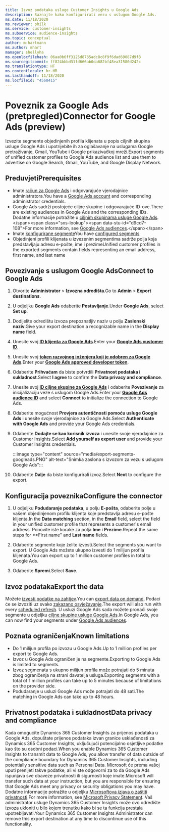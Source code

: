 ```yaml
---
title: Izvoz podataka usluge Customer Insights u Google Ads
description: Saznajte kako konfigurirati vezu s uslugom Google Ads.
ms.date: 11/18/2020
ms.reviewer: philk
ms.service: customer-insights
ms.subservice: audience-insights
ms.topic: conceptual
author: m-hartmann
ms.author: mhart
manager: shellyha
ms.openlocfilehash: 06aa0b6ff3125d8735adc8c8f9f6dad69087d9f8
ms.sourcegitcommit: ff824bbbd31fd666ab0da682bf48ea31580d242c
ms.translationtype: HT
ms.contentlocale: hr-HR
ms.lasthandoff: 11/18/2020
ms.locfileid: "4568415"
---
```

# <a name="connector-for-google-ads-preview"></a><span data-ttu-id="d9cd7-103">Poveznik za Google Ads (pretpregled)</span><span class="sxs-lookup"><span data-stu-id="d9cd7-103">Connector for Google Ads (preview)</span></span>

<span data-ttu-id="d9cd7-104">Izvezite segmente objedinjenih profila klijenata u popis ciljnih skupina usluge Google Ads i upotrijebite ih za oglašavanje na uslugama Google pretraživanje, Gmail, YouTube i Google prikazivačkoj mreži.</span><span class="sxs-lookup"><span data-stu-id="d9cd7-104">Export segments of unified customer profiles to Google Ads audience list and use them to advertise on Google Search, Gmail, YouTube, and Google Display Network.</span></span> 

## <a name="prerequisites"></a><span data-ttu-id="d9cd7-105">Preduvjeti</span><span class="sxs-lookup"><span data-stu-id="d9cd7-105">Prerequisites</span></span>

-   <span data-ttu-id="d9cd7-106">Imate [račun za Google Ads](https://ads.google.com/) i odgovarajuće vjerodajnice administratora.</span><span class="sxs-lookup"><span data-stu-id="d9cd7-106">You have a [Google Ads account](https://ads.google.com/) and corresponding administrator credentials.</span></span>
-   <span data-ttu-id="d9cd7-107">Google Ads sadrži postojeće ciljne skupine i odgovarajuće ID-ove.</span><span class="sxs-lookup"><span data-stu-id="d9cd7-107">There are existing audiences in Google Ads and the corresponding IDs.</span></span> <span data-ttu-id="d9cd7-108">Dodatne informacije potražite u [ciljnim skupinama usluge Google Ads](https://support.google.com/google-ads/answer/7558048?hl=en#:~:text=Audience%20lists%20is%20a%20section,Display%20Network%20through%20remarketing%20campaigns.).</span><span class="sxs-lookup"><span data-stu-id="d9cd7-108">For more information, see [Google Ads audiences](https://support.google.com/google-ads/answer/7558048?hl=en#:~:text=Audience%20lists%20is%20a%20section,Display%20Network%20through%20remarketing%20campaigns.).</span></span>
-   <span data-ttu-id="d9cd7-109">Imate [konfigurirane segmente](segments.md)</span><span class="sxs-lookup"><span data-stu-id="d9cd7-109">You have [configured segments](segments.md)</span></span>
-   <span data-ttu-id="d9cd7-110">Objedinjeni profili klijenata u izvezenim segmentima sadrže polja koja predstavljaju adresu e-pošte, ime i prezime</span><span class="sxs-lookup"><span data-stu-id="d9cd7-110">Unified customer profiles in the exported segments contain fields representing an email address, first name, and last name</span></span>

## <a name="connect-to-google-ads"></a><span data-ttu-id="d9cd7-111">Povezivanje s uslugom Google Ads</span><span class="sxs-lookup"><span data-stu-id="d9cd7-111">Connect to Google Ads</span></span>

1. <span data-ttu-id="d9cd7-112">Otvorite **Administrator** > **Izvozna odredišta**.</span><span class="sxs-lookup"><span data-stu-id="d9cd7-112">Go to **Admin** > **Export destinations**.</span></span>

1. <span data-ttu-id="d9cd7-113">U odjeljku **Google Ads** odaberite **Postavljanje**.</span><span class="sxs-lookup"><span data-stu-id="d9cd7-113">Under **Google Ads**, select **Set up**.</span></span>

1. <span data-ttu-id="d9cd7-114">Dodijelite odredištu izvoza prepoznatljiv naziv u polju **Zaslonski naziv**.</span><span class="sxs-lookup"><span data-stu-id="d9cd7-114">Give your export destination a recognizable name in the **Display name** field.</span></span>

1. <span data-ttu-id="d9cd7-115">Unesite svoj **[ID klijenta za Google Ads](https://support.google.com/google-ads/answer/1704344)**.</span><span class="sxs-lookup"><span data-stu-id="d9cd7-115">Enter your **[Google Ads customer ID](https://support.google.com/google-ads/answer/1704344)**.</span></span>

1. <span data-ttu-id="d9cd7-116">Unesite svoj **[token razvojnog inženjera koji je odobren za Google Ads](https://developers.google.com/google-ads/api/docs/first-call/dev-token)**.</span><span class="sxs-lookup"><span data-stu-id="d9cd7-116">Enter your **[Google Ads approved developer token](https://developers.google.com/google-ads/api/docs/first-call/dev-token)**.</span></span>

1. <span data-ttu-id="d9cd7-117">Odaberite **Prihvaćam** da biste potvrdili **Privatnost podataka i sukladnost**.</span><span class="sxs-lookup"><span data-stu-id="d9cd7-117">Select **I agree** to confirm the **Data privacy and compliance**.</span></span>

1. <span data-ttu-id="d9cd7-118">Unesite svoj **[ID ciljne skupine za Google Ads](https://support.google.com/google-ads/answer/7558048?hl=en#:~:text=Audience%20lists%20is%20a%20section,Display%20Network%20through%20remarketing%20campaigns.)** i odaberite **Povezivanje** za inicijalizaciju veze s uslugom Google Ads.</span><span class="sxs-lookup"><span data-stu-id="d9cd7-118">Enter your **[Google Ads audience ID](https://support.google.com/google-ads/answer/7558048?hl=en#:~:text=Audience%20lists%20is%20a%20section,Display%20Network%20through%20remarketing%20campaigns.)** and select **Connect** to initialize the connection to Google Ads.</span></span>

1. <span data-ttu-id="d9cd7-119">Odaberite mogućnost **Provjera autentičnosti pomoću usluge Google Ads** i unesite svoje vjerodajnice za Google Ads.</span><span class="sxs-lookup"><span data-stu-id="d9cd7-119">Select **Authenticate with Google Ads** and provide your Google Ads credentials.</span></span>

1. <span data-ttu-id="d9cd7-120">Odaberite **Dodajte se kao korisnik izvoza** i unesite svoje vjerodajnice za Customer Insights.</span><span class="sxs-lookup"><span data-stu-id="d9cd7-120">Select **Add yourself as export user** and provide your Customer Insights credentials.</span></span>

   :::image type="content" source="media/export-segments-googleads.PNG" alt-text="Snimka zaslona s izvozom za vezu s uslugom Google Ads":::

1. <span data-ttu-id="d9cd7-122">Odaberite **Dalje** da biste konfigurirali izvoz.</span><span class="sxs-lookup"><span data-stu-id="d9cd7-122">Select **Next** to configure the export.</span></span>

## <a name="configure-the-connector"></a><span data-ttu-id="d9cd7-123">Konfiguracija poveznika</span><span class="sxs-lookup"><span data-stu-id="d9cd7-123">Configure the connector</span></span>

1. <span data-ttu-id="d9cd7-124">U odjeljku **Podudaranje podataka**, u polju **E-pošta**, odaberite polje u vašem objedinjenom profilu klijenta koje predstavlja adresu e-pošte klijenta.</span><span class="sxs-lookup"><span data-stu-id="d9cd7-124">In the **Data matching** section, in the **Email** field, select the field in your unified customer profile that represents a customer's email address.</span></span> <span data-ttu-id="d9cd7-125">Ponovite iste korake za polja **Ime** i **Prezime**.</span><span class="sxs-lookup"><span data-stu-id="d9cd7-125">Repeat the same steps for \*\*First name" and **Last name** fields.</span></span>

1. <span data-ttu-id="d9cd7-126">Odaberite segmente koje želite izvesti.</span><span class="sxs-lookup"><span data-stu-id="d9cd7-126">Select the segments you want to export.</span></span> <span data-ttu-id="d9cd7-127">U Google Ads možete ukupno izvesti do 1 milijun profila klijenata.</span><span class="sxs-lookup"><span data-stu-id="d9cd7-127">You can export up to 1 million customer profiles in total to Google Ads.</span></span>

1. <span data-ttu-id="d9cd7-128">Odaberite **Spremi**.</span><span class="sxs-lookup"><span data-stu-id="d9cd7-128">Select **Save**.</span></span>

## <a name="export-the-data"></a><span data-ttu-id="d9cd7-129">Izvoz podataka</span><span class="sxs-lookup"><span data-stu-id="d9cd7-129">Export the data</span></span>

<span data-ttu-id="d9cd7-130">Možete [izvesti podatke na zahtjev](export-destinations.md).</span><span class="sxs-lookup"><span data-stu-id="d9cd7-130">You can [export data on demand](export-destinations.md).</span></span> <span data-ttu-id="d9cd7-131">Podaci će se izvoziti uz svako [zakazano osvježavanje](system.md#schedule-tab).</span><span class="sxs-lookup"><span data-stu-id="d9cd7-131">The export will also run with every [scheduled refresh](system.md#schedule-tab).</span></span> <span data-ttu-id="d9cd7-132">U usluzi Google Ads sada možete pronaći svoje segmente u odjeljku [ciljne skupine usluge Google Ads](https://support.google.com/google-ads/answer/7558048?hl=en/).</span><span class="sxs-lookup"><span data-stu-id="d9cd7-132">In Google Ads, you can now find your segments under [Google Ads audiences](https://support.google.com/google-ads/answer/7558048?hl=en/).</span></span>

## <a name="known-limitations"></a><span data-ttu-id="d9cd7-133">Poznata ograničenja</span><span class="sxs-lookup"><span data-stu-id="d9cd7-133">Known limitations</span></span>

- <span data-ttu-id="d9cd7-134">Do 1 milijun profila po izvozu u Google Ads.</span><span class="sxs-lookup"><span data-stu-id="d9cd7-134">Up to 1 million profiles per export to Google Ads.</span></span>
- <span data-ttu-id="d9cd7-135">Izvoz u Google Ads ograničen je na segmente.</span><span class="sxs-lookup"><span data-stu-id="d9cd7-135">Exporting to Google Ads is limited to segments.</span></span>
- <span data-ttu-id="d9cd7-136">Izvoz segmenata s ukupno milijun profila može potrajati do 5 minuta zbog ograničenja na strani davatelja usluga.</span><span class="sxs-lookup"><span data-stu-id="d9cd7-136">Exporting segments with a total of 1 million profiles can take up to 5 minutes because of limitations on the provider side.</span></span> 
- <span data-ttu-id="d9cd7-137">Podudaranje u usluzi Google Ads može potrajati do 48 sati.</span><span class="sxs-lookup"><span data-stu-id="d9cd7-137">The matching in Google Ads can take up to 48 hours.</span></span>

## <a name="data-privacy-and-compliance"></a><span data-ttu-id="d9cd7-138">Privatnost podataka i sukladnost</span><span class="sxs-lookup"><span data-stu-id="d9cd7-138">Data privacy and compliance</span></span>

<span data-ttu-id="d9cd7-139">Kada omogućite Dynamics 365 Customer Insights za prijenos podataka u Google Ads, dopuštate prijenos podataka izvan granice usklađenosti za Dynamics 365 Customer Insights, uključujući potencijalno osjetljive podatke kao što su osobni podaci.</span><span class="sxs-lookup"><span data-stu-id="d9cd7-139">When you enable Dynamics 365 Customer Insights to transmit data to Google Ads, you allow transfer of data outside of the compliance boundary for Dynamics 365 Customer Insights, including potentially sensitive data such as Personal Data.</span></span> <span data-ttu-id="d9cd7-140">Microsoft će prema vašoj uputi prenijeti takve podatke, ali vi ste odgovorni za to da Google Ads ispunjava sve obaveze privatnosti ili sigurnosti koje imate.</span><span class="sxs-lookup"><span data-stu-id="d9cd7-140">Microsoft will transfer such data at your instruction, but you are responsible for ensuring that Google Ads meet any privacy or security obligations you may have.</span></span> <span data-ttu-id="d9cd7-141">Dodatne informacije potražite u odjeljku [Microsoftova izjava o zaštiti privatnosti](https://go.microsoft.com/fwlink/?linkid=396732).</span><span class="sxs-lookup"><span data-stu-id="d9cd7-141">For more information, see [Microsoft Privacy Statement](https://go.microsoft.com/fwlink/?linkid=396732).</span></span>
<span data-ttu-id="d9cd7-142">Vaš administrator usluge Dynamics 365 Customer Insights može ovo odredište izvoza ukloniti u bilo kojem trenutku kako bi se ta funkcija prestala upotrebljavati.</span><span class="sxs-lookup"><span data-stu-id="d9cd7-142">Your Dynamics 365 Customer Insights Administrator can remove this export destination at any time to discontinue use of this functionality.</span></span>
